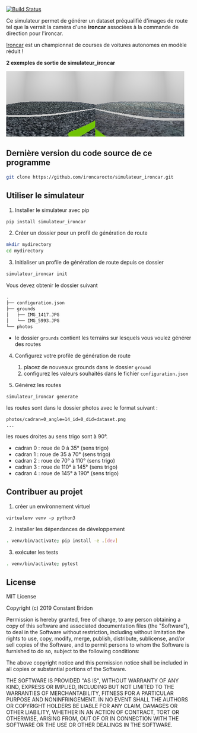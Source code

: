 [![Build Status](https://travis-ci.org/ironcarocto/simulateur_ironcar.svg?branch=master)](https://travis-ci.org/ironcarocto/simulateur_ironcar)

Ce simulateur permet de générer un dataset préqualifié d'images de
route tel que la verrait la caméra d'une **ironcar** associées à la commande de direction pour l'ironcar.

[Ironcar](http://ironcar.org/) est un championnat de courses de voitures
autonomes en modèle réduit !

__2 exemples de sortie de simulateur_ironcar__

![Banner](docs/images/21_cmd_0.png)![Banner](docs/images/155_cmd_2.png)

## Dernière version du code source de ce programme

```bash
git clone https://github.com/ironcarocto/simulateur_ironcar.git
```

## Utiliser le simulateur

1. Installer le simulateur avec pip

```bash
pip install simulateur_ironcar
```

2. Créer un dossier pour un profil de génération de route

```bash
mkdir mydirectory
cd mydirectory
```

3. Initialiser un profile de génération de route depuis ce dossier


```bash
simulateur_ironcar init
```

Vous devez obtenir le dossier suivant

```
.
├── configuration.json
├── grounds
│   ├── IMG_1417.JPG
│   └── IMG_5993.JPG
└── photos
```

* le dossier ``grounds`` contient les terrains sur lesquels vous voulez générer des routes

4. Configurez votre profile de génération de route

    1. placez de nouveaux grounds dans le dossier ``ground``
    2. configurez les valeurs souhaités dans le fichier ``configuration.json``

5. Générez les routes

```
simulateur_ironcar generate
```

les routes sont dans le dossier photos avec le format suivant :

```
photos/cadran=0_angle=14_id=0_did=dataset.png
...
```

les roues droites au sens trigo sont à 90°.

* cadran 0 : roue de 0 à 35° (sens trigo)
* cadran 1 : roue de 35 à 70° (sens trigo)
* cadran 2 : roue de 70° à 110° (sens trigo)
* cadran 3 : roue de 110° à 145° (sens trigo)
* cadran 4 : roue de 145° à 190° (sens trigo)

## Contribuer au projet

1. créer un environnement virtuel

```
virtualenv venv -p python3
```

2. installer les dépendances de développement

```bash
. venv/bin/activate; pip install -e .[dev]
```

3. exécuter les tests

```bash
. venv/bin/activate; pytest
```

## License

MIT License

Copyright (c) 2019 Constant Bridon

Permission is hereby granted, free of charge, to any person obtaining a copy
of this software and associated documentation files (the "Software"), to deal
in the Software without restriction, including without limitation the rights
to use, copy, modify, merge, publish, distribute, sublicense, and/or sell
copies of the Software, and to permit persons to whom the Software is
furnished to do so, subject to the following conditions:

The above copyright notice and this permission notice shall be included in all
copies or substantial portions of the Software.

THE SOFTWARE IS PROVIDED "AS IS", WITHOUT WARRANTY OF ANY KIND, EXPRESS OR
IMPLIED, INCLUDING BUT NOT LIMITED TO THE WARRANTIES OF MERCHANTABILITY,
FITNESS FOR A PARTICULAR PURPOSE AND NONINFRINGEMENT. IN NO EVENT SHALL THE
AUTHORS OR COPYRIGHT HOLDERS BE LIABLE FOR ANY CLAIM, DAMAGES OR OTHER
LIABILITY, WHETHER IN AN ACTION OF CONTRACT, TORT OR OTHERWISE, ARISING FROM,
OUT OF OR IN CONNECTION WITH THE SOFTWARE OR THE USE OR OTHER DEALINGS IN THE
SOFTWARE.
